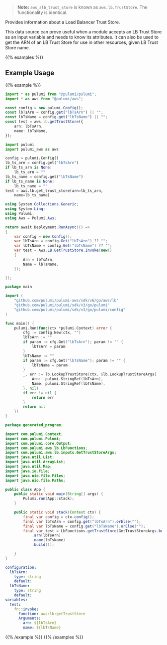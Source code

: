 > **Note:** `aws_alb_trust_store` is known as `aws.lb.TrustStore`. The functionality is identical.

Provides information about a Load Balancer Trust Store.

This data source can prove useful when a module accepts an LB Trust Store as an
input variable and needs to know its attributes. It can also be used to get the ARN of
an LB Trust Store for use in other resources, given LB Trust Store name.

{{% examples %}}
## Example Usage
{{% example %}}

```typescript
import * as pulumi from "@pulumi/pulumi";
import * as aws from "@pulumi/aws";

const config = new pulumi.Config();
const lbTsArn = config.get("lbTsArn") || "";
const lbTsName = config.get("lbTsName") || "";
const test = aws.lb.getTrustStore({
    arn: lbTsArn,
    name: lbTsName,
});
```
```python
import pulumi
import pulumi_aws as aws

config = pulumi.Config()
lb_ts_arn = config.get("lbTsArn")
if lb_ts_arn is None:
    lb_ts_arn = ""
lb_ts_name = config.get("lbTsName")
if lb_ts_name is None:
    lb_ts_name = ""
test = aws.lb.get_trust_store(arn=lb_ts_arn,
    name=lb_ts_name)
```
```csharp
using System.Collections.Generic;
using System.Linq;
using Pulumi;
using Aws = Pulumi.Aws;

return await Deployment.RunAsync(() => 
{
    var config = new Config();
    var lbTsArn = config.Get("lbTsArn") ?? "";
    var lbTsName = config.Get("lbTsName") ?? "";
    var test = Aws.LB.GetTrustStore.Invoke(new()
    {
        Arn = lbTsArn,
        Name = lbTsName,
    });

});
```
```go
package main

import (
	"github.com/pulumi/pulumi-aws/sdk/v6/go/aws/lb"
	"github.com/pulumi/pulumi/sdk/v3/go/pulumi"
	"github.com/pulumi/pulumi/sdk/v3/go/pulumi/config"
)

func main() {
	pulumi.Run(func(ctx *pulumi.Context) error {
		cfg := config.New(ctx, "")
		lbTsArn := ""
		if param := cfg.Get("lbTsArn"); param != "" {
			lbTsArn = param
		}
		lbTsName := ""
		if param := cfg.Get("lbTsName"); param != "" {
			lbTsName = param
		}
		_, err := lb.LookupTrustStore(ctx, &lb.LookupTrustStoreArgs{
			Arn:  pulumi.StringRef(lbTsArn),
			Name: pulumi.StringRef(lbTsName),
		}, nil)
		if err != nil {
			return err
		}
		return nil
	})
}
```
```java
package generated_program;

import com.pulumi.Context;
import com.pulumi.Pulumi;
import com.pulumi.core.Output;
import com.pulumi.aws.lb.LbFunctions;
import com.pulumi.aws.lb.inputs.GetTrustStoreArgs;
import java.util.List;
import java.util.ArrayList;
import java.util.Map;
import java.io.File;
import java.nio.file.Files;
import java.nio.file.Paths;

public class App {
    public static void main(String[] args) {
        Pulumi.run(App::stack);
    }

    public static void stack(Context ctx) {
        final var config = ctx.config();
        final var lbTsArn = config.get("lbTsArn").orElse("");
        final var lbTsName = config.get("lbTsName").orElse("");
        final var test = LbFunctions.getTrustStore(GetTrustStoreArgs.builder()
            .arn(lbTsArn)
            .name(lbTsName)
            .build());

    }
}
```
```yaml
configuration:
  lbTsArn:
    type: string
    default:
  lbTsName:
    type: string
    default:
variables:
  test:
    fn::invoke:
      Function: aws:lb:getTrustStore
      Arguments:
        arn: ${lbTsArn}
        name: ${lbTsName}
```
{{% /example %}}
{{% /examples %}}